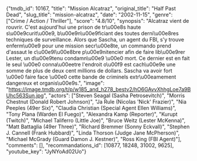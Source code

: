 {"tmdb_id": 10167, "title": "Mission Alcatraz", "original_title": "Half Past Dead", "slug_title": "mission-alcatraz", "date": "2002-11-15", "genre": ["Crime / Action / Thriller"], "score": "4.8/10", "synopsis": "Alcatraz vient de rouvrir. C'est aujourd'hui une prison de tr\u00e8s haute s\u00e9curit\u00e9, b\u00e9n\u00e9ficiant des toutes derni\u00e8res techniques de surveillance. Alors que Sascha, un agent du FBI, s'y trouve enferm\u00e9 pour une mission secr\u00e8te, un commando prend d'assaut le c\u00e9l\u00e8bre p\u00e9nitencier afin de faire lib\u00e9rer Lester, un d\u00e9tenu condamn\u00e9 \u00e0 mort. Ce dernier est en fait le seul \u00e0 conna\u00eetre l'endroit o\u00f9 est cach\u00e9e une somme de plus de deux cent millions de dollars. Sascha va avoir fort \u00e0 faire face \u00e0 cette bande de criminels extr\u00eamement dangereux et organis\u00e9s.", "image": "https://image.tmdb.org/t/p/w185_and_h278_bestv2/hO6GAvvXhhgLoe7a9BUhc563Sun.jpg", "actors": ["Steven Seagal (Sasha Petrosevitch)", "Morris Chestnut (Donald Robert Johnson)", "Ja Rule (Nicolas 'Nick' Frazier)", "Nia Peeples (49er Six)", "Claudia Christian (Special Agent Ellen Williams)", "Tony Plana (Warden El Fuego)", "Alexandra Kamp (Reporter)", "Kurupt (Twitch)", "Michael Taliferro (Little Joe)", "Bruce Weitz (Lester McKenna)", "Matt Battaglia (49er Three)", "Richard Bremmer (Sonny Eckvall)", "Stephen J. Cannell (Frank Hubbard)", "Linda Thorson (Judge Jane McPherson)", "Michael McGrady (Guard Damon J. Kestner)", "Ross King (FBI Agent)"], "comments": [], "recommandations_id": [10877, 18248, 31002, 9625], "youtube_key": "JyNYoAd02Uo"}